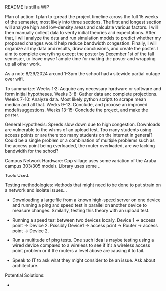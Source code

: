 README is still a WIP


Plan of action:
I plan to spread the project timeline across the full 15 weeks of the semester, most likely into three sections. The first and longest section will analyze high and low-density areas and calculate various factors. I will then manually collect data to verify initial theories and expectations. After that, I will analyze the data and run simulation models to predict whether my proposed changes would help reduce bandwidth congestion. Finally, I will organize all my data and results, draw conclusions, and create the poster. I aim to complete everything except the poster by December 1st of the fall semester, to leave myself ample time for making the poster and wrapping up all other work.

As a note 8/29/2024 around 1-3pm the school had a sitewide partial outage over wifi.

To summarize:
Weeks 1-2: Acquire any necessary hardware or software and form initial hypotheses.
Weeks 3-8: Gather data and complete projections.
Weeks 7-10: Analyze data. Most likely python scripts to scrape mean median and all that.
Weeks 9-12: Conclude, and propose an improved model/suggestions.
Weeks 13-15: Conclude the project, and make the poster.

General Hypothesis: Speeds slow down due to high congestion. Downloads are vulnerable to the whims of an upload test.
Too many students using access points or are there too many students on the internet in general?
Could be a single problem or a combination of multiple problems such as the access point being overloaded, the router overloaded, are we lacking bandwidth for the school?

Campus Network Hardware:
Cpp village uses some variation of the Aruba campus 303/305 models.
Library uses some ..

Tools Used:

Testing methodologies:
Methods that might need to be done to put strain on a network and isolate issues...
- Downloading a large file from a known high-speed server on one device and running a ping and speed test in parallel on another device to measure changes. Similarly, testing this theory with an upload test.

- Running a speed test between two devices locally. Device 1 -> access point -> Device 2. Possibly Device1 -> access point -> Router -> access point -> Device 2.

- Run a multitude of ping tests.
  One such idea is maybe testing using a wired device compared to a wireless to see if it's a wireless access point problem or if the routers a level above are causing it to fail.

- Speak to IT to ask what they might consider to be an issue. Ask about architecture.

Potential Solutions:

- 
